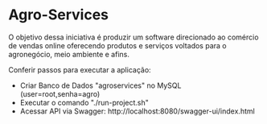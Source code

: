 # Agro-Services
O objetivo dessa iniciativa é produzir um software direcionado ao comércio de vendas online oferecendo produtos e serviços voltados para o agronegócio, meio ambiente e afins.

Conferir passos para executar a aplicação:
- Criar Banco de Dados "agroservices" no MySQL (user=root,senha=agro)
- Executar o comando "./run-project.sh"
- Acessar API via Swagger: http://localhost:8080/swagger-ui/index.html
